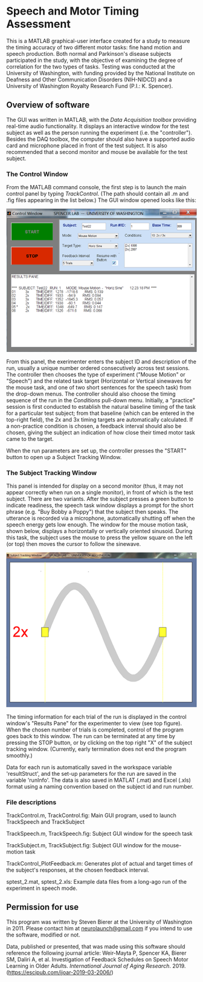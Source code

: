 # Speech and Motor Timing Assessment

This is a MATLAB graphical-user interface created for a study to measure the timing accuracy of two different motor tasks: fine hand motion and speech production. Both normal and Parkinson's disease subjects participated in the study, with the objective of examining the degree of correlation for the two types of tasks. Testing was conducted at the University of Washington, with funding provided by the National Institute on Deafness and Other Communication Disorders (NIH-NIDCD) and a University of
Washington Royalty Research Fund (P.I.: K. Spencer).

## Overview of software

The GUI was written in MATLAB, with the _Data Acquisition toolbox_ providing real-time audio functionality.  It displays an interactive window for the test subject as well as the person running the experiment (i.e. the "controller"). Besides the DAQ toolbox, the computer should also have a supported audio card and microphone placed in front of the test subject. It is also recommended that a second monitor and mouse be available for the test subject.

### The Control Window

From the MATLAB command console, the first step is to launch the main control panel by typing _TrackControl_. (The path should contain all .m and .fig files appearing in the list below.) The GUI window opened looks like this:

![TrackControl.fig](./screenshots/ctrl_window.png)

From this panel, the exerimenter enters the subject ID and description of the run, usually a unique number ordered consecutively across test sessions. The controller then chooses the type of experiment ("Mouse Motion" or "Speech") and the related task target (Horizontal or Vertical sinewaves for the mouse task, and one of two short sentences for the speech task) from the drop-down menus. The controller should also choose the timing sequence of the run in the _Conditions_ pull-down menu. Initially, a "practice" session is first conducted to establish the natural baseline timing of the task for a particular test subject; from that baseline (which can be entered in the top-right field), the 2x and 3x timing targets are automatically calculated. If a non-practice condition is chosen, a feedback interval should also be chosen, giving the subject an indication of how close their timed motor task came to the target.

When the run parameters are set up, the controller presses the "START" button to open up a Subject Tracking Window.

### The Subject Tracking Window

This panel is intended for display on a second monitor (thus, it may not appear correctly when run on a single monitor), in front of which is the test subject. There are two variants. After the subject presses a green button to indicate readiness, the speech task window displays a prompt for the short phrase (e.g. "Buy Bobby a Poppy") that the subject then speaks. The utterance is recorded via a microphone, automatically shutting off when the speech energy gets low enough.  The window for the mouse motion task, shown below, displays a horizontally or vertically oriented sinusoid. During this task, the subject uses the mouse to press the yellow square on the left (or top) then moves the cursor to follow the sinewave.

![TrackSubject.fig](./screenshots/manualtask_window.png)

The timing information for each trial of the run is displayed in the control window's "Results Pane" for the experimenter to view (see top figure). When the chosen number of trials is completed, control of the program goes back to this window. The run can be terminated at any time by pressing the STOP button, or by clicking on the top right "X" of the subject tracking window. (Currently, early termination does not end the program smoothly.)

Data for each run is automatically saved in the workspace variable 'resultStruct', and the set-up parameters for the run are saved in the variable 'runInfo'. The data is also saved in MATLAT (.mat) and Excel (.xls) format using a naming convention based on the subject id and run number.

### File descriptions

TrackControl.m, TrackControl.fig: Main GUI program, used to launch TrackSpeech and TrackSubject

TrackSpeech.m, TrackSpeech.fig: Subject GUI window for the speech task

TrackSubject.m, TrackSubject.fig: Subject GUI window for the mouse-motion task

TrackControl_PlotFeedback.m: Generates plot of actual and target times of the subject's responses, at the chosen feedback interval.

sptest_2.mat, sptest_2.xls: Example data files from a long-ago run of the experiment in speech mode.


## Permission for use

This program was written by Steven Bierer at the University of Washington in 2011. Please contact him at neurolaunch@gmail.com if you intend to use the software, modified or not.

Data, published or presented, that was made using this software should reference the following journal article: Weir-Mayta P, Spencer KA, Bierer SM, Daliri A, et al.  Investigation of Feedback Schedules on Speech Motor Learning in Older Adults. _International Journal of Aging Research_. 2019. (https://escipub.com/ijoar-2019-03-2006/)
